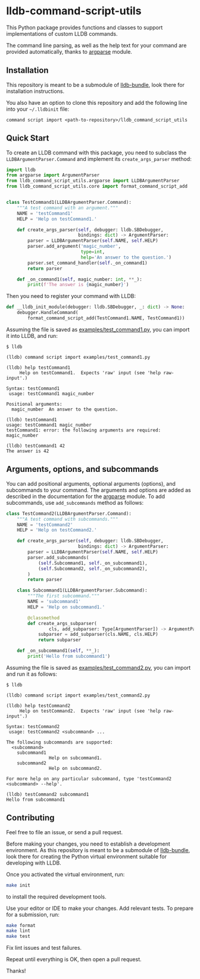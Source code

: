 <!-- vim:spell -->

# lldb-command-script-utils

This Python package provides functions and classes to support implementations
of custom LLDB commands.

The command line parsing, as well as the help text for your command are
provided automatically, thanks to
[argparse](https://docs.python.org/3/library/argparse.html) module.

## Installation

This repository is meant to be a submodule of
[lldb-bundle](//github.com/anpol/lldb-bundle), look there for installation instructions.

You also have an option to clone this repository and add the following line
into your `~/.lldbinit` file:
```
command script import <path-to-repository>/lldb_command_script_utils
```

## Quick Start

To create an LLDB command with this package, you need to subclass the
`LLDBArgumentParser.Command` and implement its `create_args_parser` method:

```python
import lldb
from argparse import ArgumentParser
from lldb_command_script_utils.argparse import LLDBArgumentParser
from lldb_command_script_utils.core import format_command_script_add


class TestCommand1(LLDBArgumentParser.Command):
    """A test command with an argument."""
    NAME = 'testCommand1'
    HELP = 'Help on testCommand1.'

    def create_args_parser(self, debugger: lldb.SBDebugger,
                           bindings: dict) -> ArgumentParser:
        parser = LLDBArgumentParser(self.NAME, self.HELP)
        parser.add_argument('magic_number',
                            type=int,
                            help='An answer to the question.')
        parser.set_command_handler(self._on_command1)
        return parser

    def _on_command1(self, magic_number: int, **_):
        print(f'The answer is {magic_number}')
```

Then you need to register your command with LLDB:
```python
def __lldb_init_module(debugger: lldb.SBDebugger, _: dict) -> None:
    debugger.HandleCommand(
        format_command_script_add(TestCommand1.NAME, TestCommand1))
```

Assuming the file is saved as
[examples/test_command1.py](examples/test_command1.py), you can import it into
LLDB, and run:
```lldb
$ lldb

(lldb) command script import examples/test_command1.py

(lldb) help testCommand1
     Help on testCommand1.  Expects 'raw' input (see 'help raw-input'.)

Syntax: testCommand1
 usage: testCommand1 magic_number

Positional arguments:
  magic_number  An answer to the question.

(lldb) testCommand1
usage: testCommand1 magic_number
testCommand1: error: the following arguments are required: magic_number

(lldb) testCommand1 42
The answer is 42
```

## Arguments, options, and subcommands

You can add positional arguments, optional arguments (options), and subcommands to
your command.  The arguments and options are added as described in the
documentation for the
[argparse](https://docs.python.org/3/library/argparse.html#the-add-argument-method)
module.  To add subcommands, use `add_subcommands` method as follows:
```python
class TestCommand2(LLDBArgumentParser.Command):
    """A test command with subcommands."""
    NAME = 'testCommand2'
    HELP = 'Help on testCommand2.'

    def create_args_parser(self, debugger: lldb.SBDebugger,
                           bindings: dict) -> ArgumentParser:
        parser = LLDBArgumentParser(self.NAME, self.HELP)
        parser.add_subcommands(
            (self.Subcommand1, self._on_subcommand1),
            (self.Subcommand2, self._on_subcommand2),
        )
        return parser

    class Subcommand1(LLDBArgumentParser.Subcommand):
        """The first subcommand."""
        NAME = 'subcommand1'
        HELP = 'Help on subcommand1.'

        @classmethod
        def create_args_subparser(
                cls, add_subparser: Type[ArgumentParser]) -> ArgumentParser:
            subparser = add_subparser(cls.NAME, cls.HELP)
            return subparser

    def _on_subcommand1(self, **_):
        print('Hello from subcommand1')
```

Assuming the file is saved as
[examples/test_command2.py](examples/test_command2.py), you can import and run it
as follows:
```lldb
$ lldb

(lldb) command script import examples/test_command2.py

(lldb) help testCommand2
     Help on testCommand2.  Expects 'raw' input (see 'help raw-input'.)

Syntax: testCommand2
 usage: testCommand2 <subcommand> ...

The following subcommands are supported:
  <subcommand>
    subcommand1
                Help on subcommand1.
    subcommand2
                Help on subcommand2.

For more help on any particular subcommand, type 'testCommand2 <subcommand> --help'.

(lldb) testCommand2 subcommand1
Hello from subcommand1
```

## Contributing

Feel free to file an issue, or send a pull request.

Before making your changes, you need to establish a development environment.
As this repository is meant to be a submodule of
[lldb-bundle](//github.com/anpol/lldb-bundle), look there for creating the
Python virtual environment suitable for developing with LLDB.

Once you activated the virtual environment, run:
```sh
make init
```
to install the required development tools.

Use your editor or IDE to make your changes.  Add relevant tests.  To prepare
for a submission, run:
```sh
make format
make lint
make test
```

Fix lint issues and test failures.

Repeat until everything is OK, then open a pull request.

Thanks!
